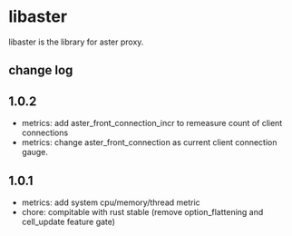 libaster
=================

libaster is the library for aster proxy.

## change log

## 1.0.2

* metrics: add aster_front_connection_incr to remeasure count of client connections
* metrics: change aster_front_connection as current client connection gauge.

## 1.0.1

* metrics: add system cpu/memory/thread metric
* chore: compitable with rust stable (remove option_flattening and cell_update feature gate)